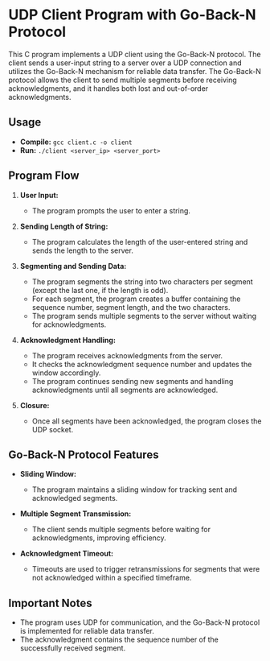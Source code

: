 # UDP Client Program with Go-Back-N Protocol

This C program implements a UDP client using the Go-Back-N protocol. The client sends a user-input string to a server over a UDP connection and utilizes the Go-Back-N mechanism for reliable data transfer. The Go-Back-N protocol allows the client to send multiple segments before receiving acknowledgments, and it handles both lost and out-of-order acknowledgments.

## Usage

- **Compile:** `gcc client.c -o client`
- **Run:** `./client <server_ip> <server_port>`

## Program Flow

1. **User Input:**
   - The program prompts the user to enter a string.

2. **Sending Length of String:**
   - The program calculates the length of the user-entered string and sends the length to the server.

3. **Segmenting and Sending Data:**
   - The program segments the string into two characters per segment (except the last one, if the length is odd).
   - For each segment, the program creates a buffer containing the sequence number, segment length, and the two characters.
   - The program sends multiple segments to the server without waiting for acknowledgments.

4. **Acknowledgment Handling:**
   - The program receives acknowledgments from the server.
   - It checks the acknowledgment sequence number and updates the window accordingly.
   - The program continues sending new segments and handling acknowledgments until all segments are acknowledged.

5. **Closure:**
   - Once all segments have been acknowledged, the program closes the UDP socket.

## Go-Back-N Protocol Features

- **Sliding Window:**
  - The program maintains a sliding window for tracking sent and acknowledged segments.

- **Multiple Segment Transmission:**
  - The client sends multiple segments before waiting for acknowledgments, improving efficiency.

- **Acknowledgment Timeout:**
  - Timeouts are used to trigger retransmissions for segments that were not acknowledged within a specified timeframe.

## Important Notes

- The program uses UDP for communication, and the Go-Back-N protocol is implemented for reliable data transfer.
- The acknowledgment contains the sequence number of the successfully received segment.

